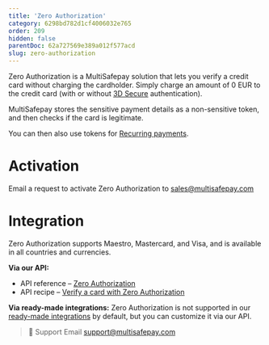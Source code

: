 ```yaml
---
title: 'Zero Authorization'
category: 6298bd782d1cf4006032e765
order: 209
hidden: false
parentDoc: 62a727569e389a012f577acd
slug: zero-authorization
---
```


Zero Authorization is a MultiSafepay solution that lets you verify a credit card without charging the cardholder. Simply charge an amount of 0 EUR to the credit card (with or without [3D Secure](/3ds2/) authentication). 

MultiSafepay stores the sensitive payment details as a non-sensitive token, and then checks if the card is legitimate. 

You can then also use tokens for [Recurring payments](/recurring-payments).

# Activation

Email a request to activate Zero Authorization to <sales@multisafepay.com>

# Integration

Zero Authorization supports Maestro, Mastercard, and Visa, and is available in all countries and currencies.

**Via our API:** 

- API reference – [Zero Authorization](/api/#zero-authorization-orders)
- API recipe – [Verify a card with Zero Authorization](https://docs-api.multisafepay.com/recipes/verify-a-card-with-zero-authorization)

**Via ready-made integrations:** Zero Authorization is not supported in our [ready-made integrations](/integrations/ready-made/) by default, but you can customize it via our API.
<br>

> 💬  Support
> Email <support@multisafepay.com>